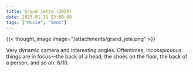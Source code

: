 ```yaml
---
title: Grand Jette (2022)
date: 2025-01-11 23:00:00
tags: ["Movie", "Smut"]
---
```


{{< thought_image image="/attachments/grand_jete.png" >}}

Very dynamic camera and interesting angles. Oftentimes, inconspicuous things are in focus—the back of a head, the shoes on the floor, the back of a person, and so on. 6/10.
